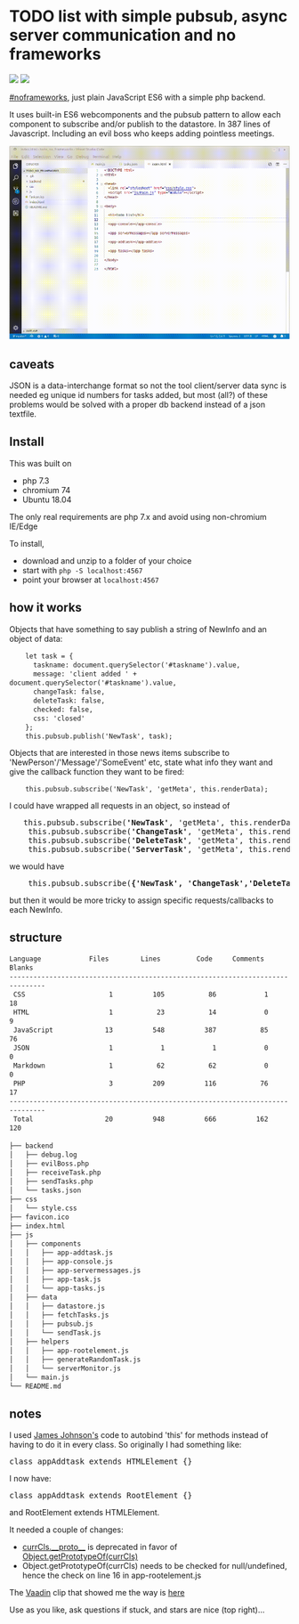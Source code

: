 # TODO list with simple pubsub, async server communication and no frameworks

![](https://img.shields.io/badge/licence-free-green.svg) ![](https://img.shields.io/badge/frameworks-none-green.svg)

[#noframeworks](https://dev.to/gypsydave5/why-you-shouldnt-use-a-web-framework-3g24), just plain JavaScript ES6 with a simple php backend.

It uses built-in ES6 webcomponents and the pubsub pattern to allow each component to subscribe and/or publish to the datastore. In 387 lines of Javascript. Including an evil boss who keeps adding pointless meetings.

![](demo.gif)

## caveats
JSON is a data-interchange format so not the tool client/server data sync is needed eg unique id numbers for tasks added, but most (all?) of these problems would be solved with a proper db backend instead of a json textfile.

## Install

This was built on
* php 7.3
* chromium 74
* Ubuntu 18.04

The only real requirements are php 7.x and avoid using non-chromium IE/Edge

To install,
* download and unzip to a folder of your choice
* start with `php -S localhost:4567`
* point your browser at `localhost:4567`

## how it works

Objects that have something to say publish a string of NewInfo and an object of data:
```
    let task = {
      taskname: document.querySelector('#taskname').value,
      message: 'client added ' + document.querySelector('#taskname').value,
      changeTask: false,
      deleteTask: false,
      checked: false,
      css: 'closed'
    };
    this.pubsub.publish('NewTask', task);
```
Objects that are interested in those news items subscribe to 'NewPerson'/'Message'/'SomeEvent' etc, state what info they want and give the callback function they want to be fired:
```
	this.pubsub.subscribe('NewTask', 'getMeta', this.renderData);
```
I could have wrapped all requests in an object, so instead of 
<pre>
   this.pubsub.subscribe(<b>'NewTask'</b>, 'getMeta', this.renderData);
	this.pubsub.subscribe(<b>'ChangeTask'</b>, 'getMeta', this.renderData);
	this.pubsub.subscribe(<b>'DeleteTask'</b>, 'getMeta', this.renderData);
	this.pubsub.subscribe(<b>'ServerTask'</b>, 'getMeta', this.renderData);
</pre>
we would have
<pre>
	this.pubsub.subscribe(<b>{'NewTask', 'ChangeTask','DeleteTask','ServerTask'}</b>, 'getMeta', this.renderData);
</pre>
but then it would be more tricky to assign specific requests/callbacks to each NewInfo.

## structure
```
Language            Files        Lines         Code     Comments       Blanks
-------------------------------------------------------------------------------
 CSS                     1          105           86            1           18
 HTML                    1           23           14            0            9
 JavaScript             13          548          387           85           76
 JSON                    1            1            1            0            0
 Markdown                1           62           62            0            0
 PHP                     3          209          116           76           17
-------------------------------------------------------------------------------
 Total                  20          948          666          162          120

├── backend
│   ├── debug.log
│   ├── evilBoss.php
│   ├── receiveTask.php
│   ├── sendTasks.php
│   └── tasks.json
├── css
│   └── style.css
├── favicon.ico
├── index.html
├── js
│   ├── components
│   │   ├── app-addtask.js
│   │   ├── app-console.js
│   │   ├── app-servermessages.js
│   │   ├── app-task.js
│   │   └── app-tasks.js
│   ├── data
│   │   ├── datastore.js
│   │   ├── fetchTasks.js
│   │   ├── pubsub.js
│   │   └── sendTask.js
│   ├── helpers
│   │   ├── app-rootelement.js
│   │   ├── generateRandomTask.js
│   │   └── serverMonitor.js
│   └── main.js
└── README.md
 ```

## notes
I used [James Johnson's](http://jelly.codes/articles/javascript-es6-autobind-class/) code to autobind 'this' for methods instead of having to do it in every class. So originally I had something like:
<pre>class appAddtask extends HTMLElement {}</pre>
I now have:
<pre>class appAddtask extends RootElement {}</pre>
and RootElement extends HTMLElement.

It needed a couple of changes:
* [currCls.\_\_proto\_\_](https://developer.mozilla.org/en-US/docs/Web/JavaScript/Reference/Global_Objects/Object/proto) is deprecated in favor of [Object.getPrototypeOf(currCls)](https://developer.mozilla.org/en-US/docs/Web/JavaScript/Reference/Global_Objects/Object/getPrototypeOf)
* Object.getPrototypeOf(currCls) needs to be checked for null/undefined, hence the check on line 16 in app-rootelement.js

The [Vaadin](https://www.youtube.com/channel/UCsGakFIbOsj-fgPFLf1QlQA) clip that showed me the way is [here](https://www.youtube.com/watch?v=mTNdTcwK3MM&t=213s)

Use as you like, ask questions if stuck, and stars are nice (top right)...
